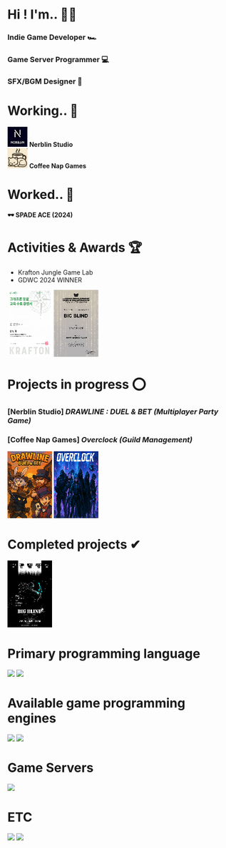 # Hi ! I'm.. 🙋‍♂️
### Indie Game Developer 🏎
### Game Server Programmer 💻
### SFX/BGM Designer 🎺

# Working.. 💪
<img src="./assets/Nerblin.png" style="width:45px; height:45px; image-rendering: pixelated;" /> **Nerblin Studio**<br>
<img src="./assets/CoffeeNap.PNG" style="width:45px; height:45px; image-rendering: pixelated;" /> **Coffee Nap Games**

# Worked.. 🦾
**🕶 SPADE ACE (2024)**<br>

# Activities & Awards 🏆
- Krafton Jungle Game Lab
- GDWC 2024 WINNER

<img src="./assets/GameLab.png" style="width:100px; height:150px; image-rendering: pixelated;"/> <img src="./assets/GDWC2024.png" style="width:100px; height:150px; image-rendering: pixelated;"/>

# Projects in progress ⭕
### [Nerblin Studio] ***DRAWLINE : DUEL & BET (Multiplayer Party Game)***<br>
### [Coffee Nap Games] ***Overclock (Guild Management)***
<img src="./assets/DRAWLINE.png" style="width:100px; height:150px; image-rendering: pixelated;"/> <img src="./assets/overclock.png" style="width:100px; height:150px; image-rendering: pixelated;"/>

# Completed projects ✔
<img src="./assets/BigBlind.png" style="width:100px; height:150px; image-rendering: pixelated;"/>

# Primary programming language
![](https://img.shields.io/badge/C%2B%2B-00599C?style=for-the-badge&logo=c%2B%2B&logoColor=white)
![](https://img.shields.io/badge/C%23-239120?style=for-the-badge&logo=c-sharp&logoColor=white)

# Available game programming engines
![](https://img.shields.io/badge/Unity-100000?style=for-the-badge&logo=unity&logoColor=white)
![](https://img.shields.io/badge/unrealengine-%23313131.svg?style=for-the-badge&logo=unrealengine&logoColor=white)

# Game Servers 
![](https://img.shields.io/badge/Amazon_AWS-232F3E?style=for-the-badge&logo=amazon-aws&logoColor=white)

# ETC
![](https://img.shields.io/badge/Adobe%20Photoshop-31A8FF?style=for-the-badge&logo=Adobe%20Photoshop&logoColor=black)
![](https://img.shields.io/badge/Adobe%20Premiere%20Pro-9999FF?style=for-the-badge&logo=Adobe%20Premiere%20Pro&logoColor=white)

<!--
**YoonHub/YoonHub** is a ✨ _special_ ✨ repository because its `README.md` (this file) appears on your GitHub profile.

Here are some ideas to get you started:

- 🔭 I’m currently working on ...
- 🌱 I’m currently learning ...
- 👯 I’m looking to collaborate on ...
- 🤔 I’m looking for help with ...
- 💬 Ask me about ...
- 📫 How to reach me: ...
- 😄 Pronouns: ...
- ⚡ Fun fact: ...
-->
